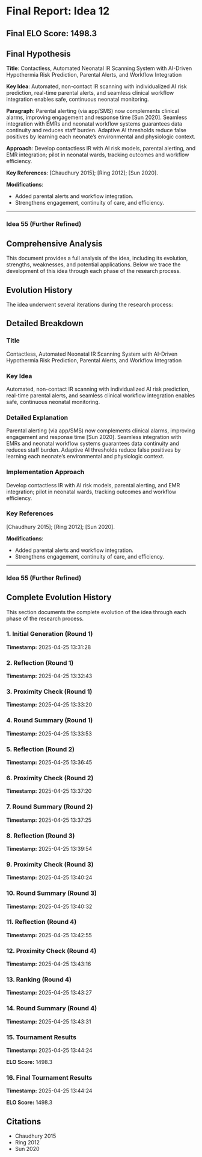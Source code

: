 # Final Report: Idea 12

## Final ELO Score: 1498.3

## Final Hypothesis

**Title**: Contactless, Automated Neonatal IR Scanning System with AI-Driven Hypothermia Risk Prediction, Parental Alerts, and Workflow Integration

**Key Idea**: Automated, non-contact IR scanning with individualized AI risk prediction, real-time parental alerts, and seamless clinical workflow integration enables safe, continuous neonatal monitoring.

**Paragraph**: Parental alerting (via app/SMS) now complements clinical alarms, improving engagement and response time [Sun 2020]. Seamless integration with EMRs and neonatal workflow systems guarantees data continuity and reduces staff burden. Adaptive AI thresholds reduce false positives by learning each neonate’s environmental and physiologic context.

**Approach**: Develop contactless IR with AI risk models, parental alerting, and EMR integration; pilot in neonatal wards, tracking outcomes and workflow efficiency.

**Key References**: [Chaudhury 2015]; [Ring 2012]; [Sun 2020].

**Modifications**:
- Added parental alerts and workflow integration.
- Strengthens engagement, continuity of care, and efficiency.

---

### Idea 55 (Further Refined)

## Comprehensive Analysis

This document provides a full analysis of the idea, including its evolution, strengths, weaknesses, and potential applications. Below we trace the development of this idea through each phase of the research process.

## Evolution History

The idea underwent several iterations during the research process:

## Detailed Breakdown

### Title

Contactless, Automated Neonatal IR Scanning System with AI-Driven Hypothermia Risk Prediction, Parental Alerts, and Workflow Integration

### Key Idea

Automated, non-contact IR scanning with individualized AI risk prediction, real-time parental alerts, and seamless clinical workflow integration enables safe, continuous neonatal monitoring.

### Detailed Explanation

Parental alerting (via app/SMS) now complements clinical alarms, improving engagement and response time [Sun 2020]. Seamless integration with EMRs and neonatal workflow systems guarantees data continuity and reduces staff burden. Adaptive AI thresholds reduce false positives by learning each neonate’s environmental and physiologic context.

### Implementation Approach

Develop contactless IR with AI risk models, parental alerting, and EMR integration; pilot in neonatal wards, tracking outcomes and workflow efficiency.

### Key References

[Chaudhury 2015]; [Ring 2012]; [Sun 2020].

**Modifications**:
- Added parental alerts and workflow integration.
- Strengthens engagement, continuity of care, and efficiency.

---

### Idea 55 (Further Refined)

## Complete Evolution History

This section documents the complete evolution of the idea through each phase of the research process.

### 1. Initial Generation (Round 1)
**Timestamp:** 2025-04-25 13:31:28



### 2. Reflection (Round 1)
**Timestamp:** 2025-04-25 13:32:43



### 3. Proximity Check (Round 1)
**Timestamp:** 2025-04-25 13:33:20



### 4. Round Summary (Round 1)
**Timestamp:** 2025-04-25 13:33:53



### 5. Reflection (Round 2)
**Timestamp:** 2025-04-25 13:36:45



### 6. Proximity Check (Round 2)
**Timestamp:** 2025-04-25 13:37:20



### 7. Round Summary (Round 2)
**Timestamp:** 2025-04-25 13:37:25



### 8. Reflection (Round 3)
**Timestamp:** 2025-04-25 13:39:54



### 9. Proximity Check (Round 3)
**Timestamp:** 2025-04-25 13:40:24



### 10. Round Summary (Round 3)
**Timestamp:** 2025-04-25 13:40:32



### 11. Reflection (Round 4)
**Timestamp:** 2025-04-25 13:42:55



### 12. Proximity Check (Round 4)
**Timestamp:** 2025-04-25 13:43:16



### 13. Ranking (Round 4)
**Timestamp:** 2025-04-25 13:43:27



### 14. Round Summary (Round 4)
**Timestamp:** 2025-04-25 13:43:31



### 15. Tournament Results
**Timestamp:** 2025-04-25 13:44:24

**ELO Score:** 1498.3



### 16. Final Tournament Results
**Timestamp:** 2025-04-25 13:44:24

**ELO Score:** 1498.3



## Citations

- Chaudhury 2015
- Ring 2012
- Sun 2020
